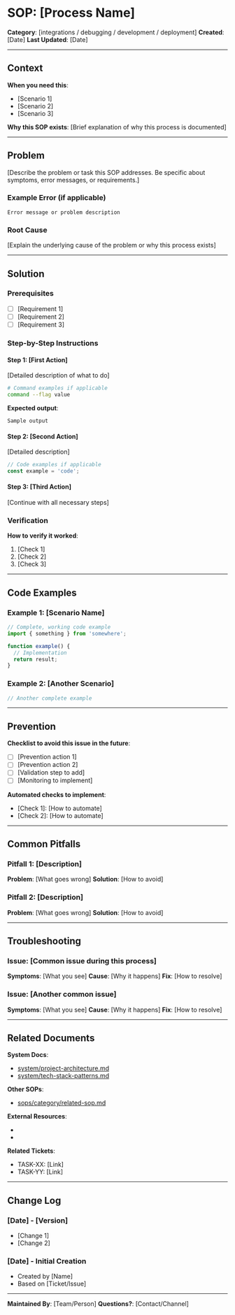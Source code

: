 # SOP: [Process Name]

**Category**: [integrations / debugging / development / deployment]
**Created**: [Date]
**Last Updated**: [Date]

---

## Context

**When you need this**:
- [Scenario 1]
- [Scenario 2]
- [Scenario 3]

**Why this SOP exists**:
[Brief explanation of why this process is documented]

---

## Problem

[Describe the problem or task this SOP addresses. Be specific about symptoms, error messages, or requirements.]

### Example Error (if applicable)
```
Error message or problem description
```

### Root Cause
[Explain the underlying cause of the problem or why this process exists]

---

## Solution

### Prerequisites
- [ ] [Requirement 1]
- [ ] [Requirement 2]
- [ ] [Requirement 3]

### Step-by-Step Instructions

#### Step 1: [First Action]
[Detailed description of what to do]

```bash
# Command examples if applicable
command --flag value
```

**Expected output**:
```
Sample output
```

#### Step 2: [Second Action]
[Detailed description]

```typescript
// Code examples if applicable
const example = 'code';
```

#### Step 3: [Third Action]
[Continue with all necessary steps]

### Verification
**How to verify it worked**:
1. [Check 1]
2. [Check 2]
3. [Check 3]

---

## Code Examples

### Example 1: [Scenario Name]
```typescript
// Complete, working code example
import { something } from 'somewhere';

function example() {
  // Implementation
  return result;
}
```

### Example 2: [Another Scenario]
```typescript
// Another complete example
```

---

## Prevention

**Checklist to avoid this issue in the future**:
- [ ] [Prevention action 1]
- [ ] [Prevention action 2]
- [ ] [Validation step to add]
- [ ] [Monitoring to implement]

**Automated checks to implement**:
- [Check 1]: [How to automate]
- [Check 2]: [How to automate]

---

## Common Pitfalls

### Pitfall 1: [Description]
**Problem**: [What goes wrong]
**Solution**: [How to avoid]

### Pitfall 2: [Description]
**Problem**: [What goes wrong]
**Solution**: [How to avoid]

---

## Troubleshooting

### Issue: [Common issue during this process]
**Symptoms**: [What you see]
**Cause**: [Why it happens]
**Fix**: [How to resolve]

### Issue: [Another common issue]
**Symptoms**: [What you see]
**Cause**: [Why it happens]
**Fix**: [How to resolve]

---

## Related Documents

**System Docs**:
- [system/project-architecture.md](../system/project-architecture.md)
- [system/tech-stack-patterns.md](../system/tech-stack-patterns.md)

**Other SOPs**:
- [sops/category/related-sop.md](./related-sop.md)

**External Resources**:
- [Official docs]: [URL]
- [Tutorial]: [URL]

**Related Tickets**:
- TASK-XX: [Link]
- TASK-YY: [Link]

---

## Change Log

### [Date] - [Version]
- [Change 1]
- [Change 2]

### [Date] - Initial Creation
- Created by [Name]
- Based on [Ticket/Issue]

---

**Maintained By**: [Team/Person]
**Questions?**: [Contact/Channel]

